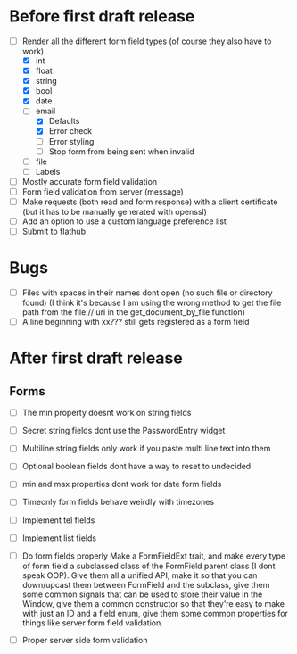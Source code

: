 # Before first draft release
- [ ] Render all the different form field types (of course they also have to work)
    - [X] int
    - [X] float
    - [X] string
    - [X] bool
    - [X] date
    - [ ] email
        - [X] Defaults
        - [X] Error check
        - [ ] Error styling
        - [ ] Stop form from being sent when invalid
    - [ ] file
    - [ ] Labels
- [ ] Mostly accurate form field validation
- [ ] Form field validation from server (message)
- [ ] Make requests (both read and form response) with a client certificate (but it has to be manually generated with openssl)
- [ ] Add an option to use a custom language preference list
- [ ] Submit to flathub

# Bugs
- [ ] Files with spaces in their names dont open (no such file or directory found) (I think it's because I am using the wrong method to get the file path from the file:// uri in the get_document_by_file function)
- [ ] A line beginning with xx??? still gets registered as a form field

# After first draft release
## Forms
- [ ] The min property doesnt work on string fields
- [ ] Secret string fields dont use the PasswordEntry widget
- [ ] Multiline string fields only work if you paste multi line text into them
- [ ] Optional boolean fields dont have a way to reset to undecided
- [ ] min and max properties dont work for date form fields
- [ ] Timeonly form fields behave weirdly with timezones
- [ ] Implement tel fields
- [ ] Implement list fields
- [ ] Do form fields properly
    Make a FormFieldExt trait, and make every type of form field a subclassed class of the FormField parent class (I dont speak OOP). Give them all a unified API, make it so that you can down/upcast them between FormField and the subclass, give them some common signals that can be used to store their value in the Window, give them a common constructor so that they're easy to make with just an ID and a field enum, give them some common properties for things like server form field validation.
- [ ] Proper server side form validation

